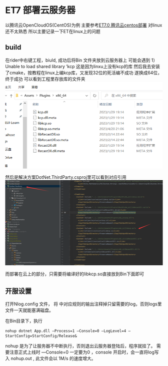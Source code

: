 # ET7 部署云服务器
以腾讯云OpenCloudOS(CentOS)为例 主要参考[ET7.0 腾讯云centos部署](https://blog.csdn.net/liyuping8888/article/details/126859161)
对linux还不太熟悉 所以主要记录一下ET在linux上的问题
## build
在rider中右键工程，biuld,
成功后将Bin 文件夹放到云服务器上 
可能会遇到
1） Unable to load shared library ’kcp
这是因为linxu上没有kcp的库
然后我去安装了cmake，按教程在linux上编kcp库，又发现32位的死活编不成功
遂换成64位，终于成功
可以看到工程里存放库的文件夹
![plugins](https://github.com/h87545645/Blog/blob/main/unity3d/img/ET_plugins.png)

然后是解决方案DotNet.ThirdParty.csproj里可以看到对应引用
![ThirdParty](https://github.com/h87545645/Blog/blob/main/unity3d/img/libkcp.so.png)

而部署在云上的部分，只需要将编译好的libkcp.so直接放到Bin下面即可

## 开服设置
打开Nlog.config 文件， 将 <rules> 中对应规则的输出注释掉只留需要的log，否则logs里文件一天就能塞满磁盘。

在Bin目录下，执行
```
nohup dotnet App.dll —Process=1 —Console=0 —LogLevel=4 —StartConfig=StartConfig/Release&
```

nohup 是为了让服务器不中断执行，否则退出云服务器登陆后，程序就挂了。
需要注意正式上线时 —Console=0 一定要为0 ，console 开启时，会一直将log写入 nohup.out ,
此文件会以 1M/s 的速度增大。
